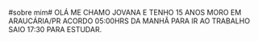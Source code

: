 #sobre mim#
OLÁ ME CHAMO JOVANA E TENHO 15 ANOS 
 MORO EM ARAUCÁRIA/PR
 ACORDO 05:00HRS DA MANHÃ  PARA IR AO TRABALHO SAIO 17:30 PARA ESTUDAR.
